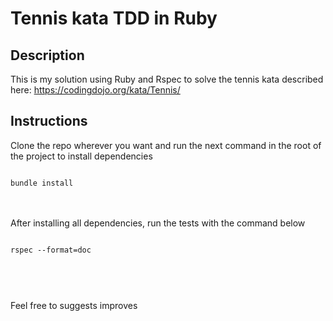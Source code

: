 # Tennis kata TDD in Ruby

## Description

This is my solution using Ruby and Rspec to solve the tennis kata described here:
https://codingdojo.org/kata/Tennis/

## Instructions

Clone the repo wherever you want and run the next command in the root of the project to install dependencies

<code>
bundle install
</code><br/><br/>

After installing all dependencies, run the tests with the command below

<code>
rspec --format=doc
</code><br/><br/>

#

Feel free to suggests improves